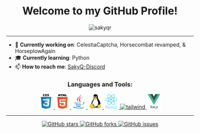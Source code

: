 <h1 align="center">Welcome to my GitHub Profile!</h1>
<p align="center">
  <img src="https://komarev.com/ghpvc/?username=sakyqr&label=Profile%20views&color=0e75b6&style=flat" alt="sakyqr" />
</p>

---

- 🔭 **Currently working on**: CelestiaCaptcha, Horsecombat revamped, & HorseplowAgain
- 🎓 **Currently learning**: Python
- 📫 **How to reach me**: [SakyQ-Discord](https://discord.com/users/762992222848679949)

<h3 align="center">Languages and Tools:</h3>
<p align="center">
  <a href="https://www.w3schools.com/css/" target="_blank" rel="noreferrer">
    <img src="https://raw.githubusercontent.com/devicons/devicon/master/icons/css3/css3-original-wordmark.svg" alt="css3" width="40" height="40"/>
  </a>
  <a href="https://www.w3.org/html/" target="_blank" rel="noreferrer">
    <img src="https://raw.githubusercontent.com/devicons/devicon/master/icons/html5/html5-original-wordmark.svg" alt="html5" width="40" height="40"/>
  </a>
  <a href="https://www.java.com" target="_blank" rel="noreferrer">
    <img src="https://raw.githubusercontent.com/devicons/devicon/master/icons/java/java-original.svg" alt="java" width="40" height="40"/>
  </a>
  <a href="https://www.linux.org/" target="_blank" rel="noreferrer">
    <img src="https://raw.githubusercontent.com/devicons/devicon/master/icons/linux/linux-original.svg" alt="linux" width="40" height="40"/>
  </a>
  <a href="https://reactjs.org/" target="_blank" rel="noreferrer">
    <img src="https://raw.githubusercontent.com/devicons/devicon/master/icons/react/react-original-wordmark.svg" alt="react" width="40" height="40"/>
  </a>
  <a href="https://tailwindcss.com/" target="_blank" rel="noreferrer">
    <img src="https://www.vectorlogo.zone/logos/tailwindcss/tailwindcss-icon.svg" alt="tailwind" width="40" height="40"/>
  </a>
  <a href="https://vuejs.org/" target="_blank" rel="noreferrer">
    <img src="https://raw.githubusercontent.com/devicons/devicon/master/icons/vuejs/vuejs-original-wordmark.svg" alt="vuejs" width="40" height="40"/>
  </a>
</p>

---

<p align="center">
  <a href="https://github.com/sakyqr">
    <img src="https://img.shields.io/github/stars/sakyqr?style=social" alt="GitHub stars"/>
  </a>
  <a href="https://github.com/sakyqr">
    <img src="https://img.shields.io/github/forks/sakyqr?style=social" alt="GitHub forks"/>
  </a>
  <a href="https://github.com/sakyqr">
    <img src="https://img.shields.io/github/issues/sakyqr?style=social" alt="GitHub issues"/>
  </a>
</p>

